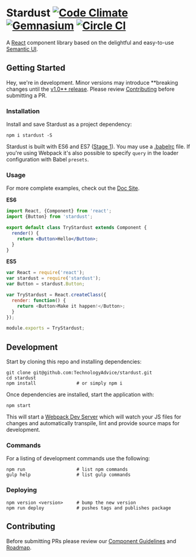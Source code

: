 # Stardust  [![Code Climate](https://img.shields.io/codeclimate/github/TechnologyAdvice/stardust.svg?style=flat-square)](https://codeclimate.com/github/TechnologyAdvice/stardust) [![Gemnasium](https://img.shields.io/gemnasium/TechnologyAdvice/stardust.svg?style=flat-square)](https://gemnasium.com/TechnologyAdvice/stardust) [![Circle CI](https://img.shields.io/circleci/project/TechnologyAdvice/stardust.svg?style=flat-square)](https://circleci.com/gh/TechnologyAdvice/stardust/tree/master)

A [React] component library based on the delightful and easy-to-use [Semantic UI].

## Getting Started
Hey, we're in development. Minor versions may introduce **breaking changes until the [v1.0** release](https://github.com/TechnologyAdvice/stardust/blob/master/docs/app/ROADMAP.md#v1.0). Please review [Contributing](#contributing) before submitting a PR.

### Installation

Install and save Stardust as a project dependency:

    npm i stardust -S

Stardust is built with ES6 and ES7 ([Stage 1](http://babeljs.io/docs/usage/experimental/#enable-by-stage)). You may use a [.babelrc](http://babeljs.io/docs/usage/babelrc/) file. If you're using Webpack it's also possible to specify `query` in the loader configuration with Babel `presets`.

### Usage

For more complete examples, check out the [Doc Site].

**ES6**
```jsx
import React, {Component} from 'react';
import {Button} from 'stardust';

export default class TryStardust extends Component {
  render() {
    return <Button>Hello</Button>;
  }
}
```

**ES5**
```js
var React = require('react');
var stardust = require('stardust');
var Button = stardust.Button;

var TryStardust = React.createClass({
  render: function() {
    return <Button>Make it happen!</Button>;
  }
});

module.exports = TryStardust;
```

## Development
Start by cloning this repo and installing dependencies:

    git clone git@github.com:TechnologyAdvice/stardust.git
    cd stardust
    npm install               # or simply npm i

Once dependencies are installed, start the application with:

    npm start

This will start a [Webpack Dev Server] which will watch your JS files for changes and automatically transpile, lint and provide source maps for development.

### Commands

For a listing of development commands use the following:

    npm run                   # list npm commands 
    gulp help                 # list gulp commands

### Deploying

    npm version <version>     # bump the new version
    npm run deploy            # pushes tags and publishes package

## Contributing
Before submitting PRs please review our [Component Guidelines] and [Roadmap].

[Component Guidelines]: https://github.com/TechnologyAdvice/stardust/blob/master/docs/app/ComponentGuidelines.md
[Doc Site]: https://technologyadvice.github.io/stardust/
[React]: https://facebook.github.io/react/
[Roadmap]: https://github.com/TechnologyAdvice/stardust/blob/master/ROADMAP.md
[Semantic UI]: http://semantic-ui.com/
[Webpack Dev Server]: https://github.com/webpack/webpack-dev-server/
